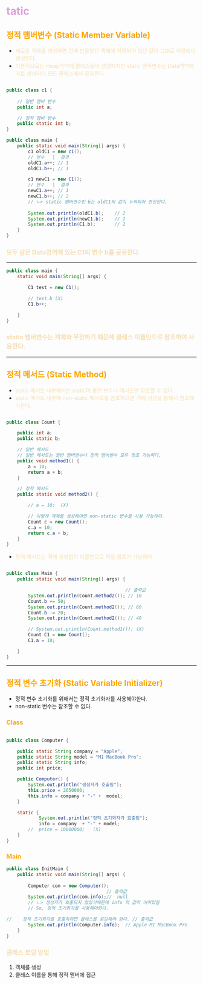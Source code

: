 # <div style="color:plum">tatic</div> 


## <span style="color:orange">정적 맴버변수 (Static Member Variable) </span>

- <span style="color:wheat">새로운 객체를 생성하면 전에 만들었던 객체에 저장되어 있던 값이 그대로 저장되어 생성된다.</span>
- <span style="color:wheat">기본적으로는 Heap역역에 클레스들이 생성되지만 static 맴버변수는 Data역역에 따로 생성되어 모든 클레스에서 공유한다.</span>


```java

public class c1 {
    
    // 일반 맴버 변수
    public int a;

    // 정적 맴버 변수
    public static int b;
}

public class main {
    public static void main(String[] args) {
        c1 oldC1 = new c1();
        // 변수   |  결과
        oldC1.a++; // 1 
        oldC1.b++; // 1

        c1 newC1 = new C1();
        // 변수   |  결과
        newC1.a++; // 1
        newC1.b++; // 2  
        // ㄴ> static 맴버변수인 b는 oldC1의 값이 누적되어 연산된다.
        
        System.out.println(oldC1.b);    // 2
        System.out.println(newC1.b);    // 2
        System.out.println(C1.b);       // 2
    }
}
```
### <span style="color:wheat"> 모두 같은 Data영역에 있는 C1의 변수 b를 **공유**한다.</span>
---

```java
public class main {
    static void main(String[] args) {

        C1 test = new C1();

        // test.b (X)
        C1.b++;

    }
}
```
### <span style="color:wheat">static 맴버변수는 객체와 무관하기 때문에 클레스 이름만으로 참조하여 사용한다.</span>

--- 

## <span style="color:orange">정적 메서드 (Static Method)</span>

- <span style="color:wheat">static 메서드 내부에서는 static이 붙은 변수나 메서드만 참조할 수 있다.</span>
- <span style="color:wheat">static 메서드 내부에 non-static 메서드를 참조하려면 객체 생성을 통해서 참조해야한다.</span>

```java

public class Count {

    public int a;
    public static b;

    // 일반 메서드
    // 일반 메서드는 일반 맴버변수나 정적 맴버변수 모두 참조 가능하다.
    public void method1() {
        a = 10;
        return a + b;
    }

    // 정적 메서드
    public static void method2() {

        // a = 10;  (X)

        // 이렇게 객체를 생성해야만 non-static 변수를 사용 가능하다.
        Count c = new Count();
        c.a = 10;
        return c.a + b;
    }
}
```

- <span style="color: wheat">정적 메서드는 객체 생성없이 이름만으로 직접 참조가 가능하다.</span>

```java

public class Main {
    public static void main(String[] args) {

                                            // 출력값  
        System.out.println(Count.method2()); // 10
        Count.b += 50;
        System.out.println(Count.method2()); // 60
        Count.b -= 20;
        System.out.println(Count.method2()); // 40

        // System.out.println(Count.method1()); (X)
        Count C1 = new Count();
        C1.a = 10;

    }
}

```

---

## <span style="color: orange">정적 변수 초기화 (Static Variable Initializer)</span>

-  정적 변수 초기화를 위해서는 정적 초기화자를 사용해야한다.
-  non-static 변수는 참조할 수 없다.

### <span style="color:orange">Class</span>
``` java

public class Computer {

    public static String company = "Apple";
    public static String model = "M1 MacBook Pro";
    public static String info;
    public int price;

    public Computer() {
        System.out.println("생성자가 호출됨");
        this.price = 2650000;
        this.info = company + "-" +  model;
    }

    static {
            System.out.println("정적 초기화자가 호출됨");
            info = company  + "-" + model;
        //  price = 10000000;   (X)
    }
}
```

### <span style="color: orange"> Main </span>
```java
public class InitMain {
    public static void main(String[] args) {
        
        Computer com = new Computer();
                                     // 출력값
        System.out.println(com.info);//  null 
        // ㄴ> 생성자가 호출되지 않았기때문에 info 의 값이 비어있음
        // So, 정적 초기화자를 사용해야한다.

//    정적 초기화자를 호출하려면 클레스를 로딩해야 한다. // 출력값        
        System.out.println(Computer.info);  // Apple-M1 MacBook Pro
    }
}
```

### <span style="color:wheat"> 클레스 로딩 방법</span>
1. 객체를 생성
2. 클레스 이름을 통해 정적 맴버에 접근

